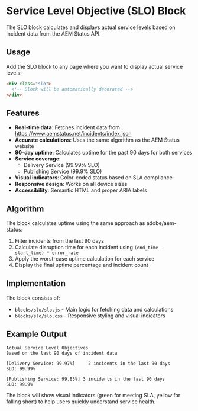 # Service Level Objective (SLO) Block

The SLO block calculates and displays actual service levels based on incident data from the AEM Status API.

## Usage

Add the SLO block to any page where you want to display actual service levels:

```html
<div class="slo">
  <!-- Block will be automatically decorated -->
</div>
```

## Features

- **Real-time data**: Fetches incident data from https://www.aemstatus.net/incidents/index.json
- **Accurate calculations**: Uses the same algorithm as the AEM Status website
- **90-day uptime**: Calculates uptime for the past 90 days for both services
- **Service coverage**: 
  - Delivery Service (99.99% SLO)
  - Publishing Service (99.9% SLO)
- **Visual indicators**: Color-coded status based on SLA compliance
- **Responsive design**: Works on all device sizes
- **Accessibility**: Semantic HTML and proper ARIA labels

## Algorithm

The block calculates uptime using the same approach as adobe/aem-status:

1. Filter incidents from the last 90 days
2. Calculate disruption time for each incident using `(end_time - start_time) * error_rate`
3. Apply the worst-case uptime calculation for each service
4. Display the final uptime percentage and incident count

## Implementation

The block consists of:
- `blocks/slo/slo.js` - Main logic for fetching data and calculations
- `blocks/slo/slo.css` - Responsive styling and visual indicators

## Example Output

```
Actual Service Level Objectives
Based on the last 90 days of incident data

[Delivery Service: 99.97%]     2 incidents in the last 90 days
SLO: 99.99%

[Publishing Service: 99.85%] 3 incidents in the last 90 days  
SLO: 99.9%
```

The block will show visual indicators (green for meeting SLA, yellow for falling short) to help users quickly understand service health.
